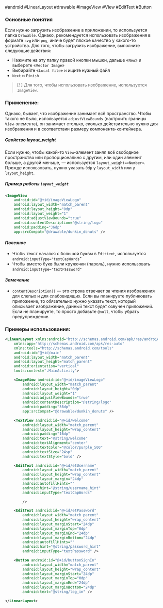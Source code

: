 #android #LinearLayout #drawable #ImageView #View #EditText #Button
### Основные понятия

Если нужно загрузить изображение в приложении, то используется папка `Drawable`. Однако, рекомендуется использовать изображения в формате `svg` или `png`, иначе будет плохое качество у какого-то устройства. Для того, чтобы загрузить изображение, выполните следующие действия:
- Нажмите на эту папку правой кнопки мышки, дальше «`New`» и выберете «`Vector Image`»
- Выбирайте «`Local file`» и ищите нужный файл
- `Next` и `Finish`

>[! ] Для того, чтобы использовать изображение, используется `ImageView`.
### Применение:

Однако, бывает, что изображение занимает всё пространство. Чтобы такого не было, используется `adjustViewBounds` (настроить границы `View`-элемента), он занимает столько, сколько действительно нужно для изображения и в соответствии размеру компонента-контейнера.
##### Свойство layout_weight

Если нужно, чтобы какой-то `View`-элемент занял всё свободное пространство или пропорционально с другим, или один элемент больше, а другой меньше, — используется `layout_weight=«Number»`. Прежде использовать, нужно указать `0dp` у `layout_width` или у `layout_height`. 

##### Пример работы `layout_weight`
```xml
<ImageView  
    android:id="@+id/imageViewLogo"  
    android:layout_width="match_parent"  
    android:layout_height="0dp"  
    android:layout_weight="1"  
    android:adjustViewBounds="true"  
    android:contentDescription="@string/logo"  
    android:padding="36dp"  
    app:srcCompat="@drawable/dunkin_donuts" />
```

#### *Полезное*

- Чтобы текст начался с большой буквы в `Edittext`, используется `android:inputType="textCapWords`"
- Чтобы вместо букв были кружочки (пароль), нужно использовать `android:inputType="textPassword"`
#### *Замечание*

- `contentDescription()` — это строка отвечает за чтения изображения для слепых и для слабовидящих. Если вы планируете публиковать приложение, то обязательно нужно указать текст, который описывает изображение, данный текст будет озвучен приложений. Если не планируете, то просто добавьте `@null`, чтобы убрать предупреждение.
### Примеры использования:

```xml
<LinearLayout xmlns:android="http://schemas.android.com/apk/res/android"  
    xmlns:app="http://schemas.android.com/apk/res-auto"  
    xmlns:tools="http://schemas.android.com/tools"  
    android:id="@+id/main"  
    android:layout_width="match_parent"  
    android:layout_height="match_parent"  
    android:orientation="vertical"  
    tools:context=".MainActivity">  
  
    <ImageView android:id="@+id/imageViewLogo"  
        android:layout_width="match_parent"  
        android:layout_height="0dp"  
        android:layout_weight="1"  
        android:adjustViewBounds="true"  
        android:contentDescription="@string/logo"  
        android:padding="36dp"  
        app:srcCompat="@drawable/dunkin_donuts" />  
  
    <TextView android:id="@+id/welcome"  
        android:layout_width="match_parent"  
        android:layout_height="wrap_content"  
        android:padding="16dp"  
        android:text="@string/welcome"  
        android:textAlignment="center"  
        android:textColor="@color/purple_500"  
        android:textSize="24sp"  
        android:textStyle="bold" />  
  
    <EditText android:id="@+id/etUsername"  
        android:layout_width="match_parent"  
        android:layout_height="wrap_content"  
        android:layout_margin="24dp"  
        android:autofillHints=""  
        android:hint="@string/username_hint"  
        android:inputType="textCapWords"  
  
        />  
  
    <EditText android:id="@+id/etPassword"  
        android:layout_width="match_parent"  
        android:layout_height="wrap_content"  
        android:layout_marginStart="24dp"  
        android:layout_marginTop="0dp"  
        android:layout_marginEnd="24dp"  
        android:layout_marginBottom="24dp"  
        android:autofillHints=""  
        android:hint="@string/password_hint"  
        android:inputType="textPassword" />  
  
    <Button android:id="@+id/buttonSignIn"  
        android:layout_width="match_parent"  
        android:layout_height="wrap_content"  
        android:layout_marginStart="24dp"  
        android:layout_marginTop="0dp"  
        android:layout_marginEnd="24dp"  
        android:layout_marginBottom="24dp"  
        android:text="@string/log_in" />  
  
</LinearLayout>
```
